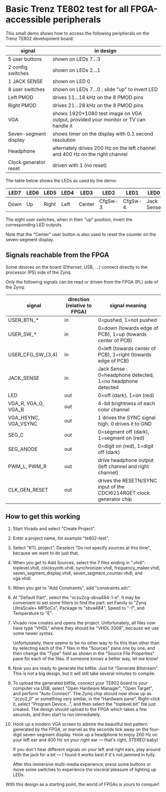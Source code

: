 
Basic Trenz TE802 test for all FPGA-accessible peripherals
==========================================================

This small demo shows how to access the following peripherals on the Trenz TE802 development board:

signal                            | in design
--------------------------------- | -----------------------------------------------------------------------------------
5 user buttons                    | shown on LEDs 7…3
2 config switches                 | shown on LEDs 2…1
1 JACK SENSE                      | shown on LED 0
8 user switches                   | shown on LEDs 7…0 ; slide "up" to invert LED
Left PMOD                         | drives 11…18 kHz on the 8 PMOD pins
Right PMOD                        | drives 21…28 kHz on the 8 PMOD pins
VGA                               | shows 1920×1080 test image on VGA output, provided your monitor or TV can handle it
Seven-segment display             | shows timer on the display with 0.1 second resolution
Headphone                         | alternately drives 200 Hz on the left channel and 400 Hz on the right channel
Clock generator reset             | driven with 1 (no reset)

The table below shows the LEDs as used by the demo:

LED7 | LED6 | LED5  | LED4 | LED3   | LED2    | LED1    | LED0
---- | ---- | ----- | ---- | ------ | ------- | ------- | ----------
Down | Up   | Right | Left | Center | CfgSw-3 | CfgSw-4 | Jack Sense

The eight user switches, when in their "up" position, invert the corresponding LED outputs.

Note that the "Center" user button is also used to reset the counter on the seven-segment display.

Signals reachable from the FPGA
-------------------------------

Some devices on the board (Ethernet, USB, ...) connect directly to the processor (PS) side of the Zynq.

Only the following signals can be read or driven from the FPGA (PL) side of the Zynq:

signal               | direction (relative to FPGA) | signal meaning
-------------------- | ---------------------------- | ---------------------------------------------------------------------
USER_BTN_*           |            in                | 0=pushed, 1=not pushed
USER_SW_*            |            in                | 0=down (towards edge of PCB), 1=up (towards center of PCB)
USER_CFG_SW_{3,4}    |            in                | 0=left (towards center of PCB), 1=right (towards edge of PCB)
JACK_SENSE           |            in                | Jack Sense : 0=headphone detected, 1=no headphone detected
LED                  |            out               | 0=off (dark), 1=on (red)
VGA_R, VGA_G, VGA_B  |            out               | 4-bit brightness of each color channel
VGA_HSYNC, VGA_VSYNC |            out               | 1 drives the SYNC signal high, 0 drives it to GND
SEG_C                |            out               | 0=segment off (dark), 1=segment on (red)
SEG_ANODE            |            out               | 0=digit on (red), 1=digit off (dark)
PWM_L, PWM_R         |            out               | drive headphone output (left channel and right channel)
CLK_GEN_RESET        |            out               | drives the RESETN/SYNC input of the CDCI6214RGET clock generator chip

How to get this working
-----------------------

1. Start Vivado and select "Create Project".

2. Enter a project name, for example "te802-test".

3. Select "RTL project". Deselect "Do not specify sources at this time", because we want to do just that.

4. When you get to Add Sources, select the 7 files ending in ".vhdl": toplevel.vhdl, clocksynth.vhdl,
   synchronizer.vhdl, frequency_maker.vhdl, seven_segment_display.vhdl, seven_segment_counter.vhdl, and vga.vhdl.

5. When you get to "Add Constraints", add "constraints.xdc".

6. At "Default Part", select the "xczu2cg-sbva484-1-e". It may be convenient to set some filters to find the part:
   set Family to "Zynq UltraScale+ MPSoCs", Package to "sbva484", Speed to "-1", and Temperature to "E".

7. Vivado now creates and opens the project. Unfortunately, all files now have type "VHDL" where they should be
   "VHDL 2008", because we use some newer syntax.

   Unfortunately, there seems to be no other way to fix this than other than by selecting each of the 7 files in the
   "Sources" pane one by one, and then change the "Type" field as shown in the "Source File Properties" pane for each
   of the files. If someone knows a better way, let me know!

8. Now you are ready to generate the bitfile. Just hit "Generate Bitstream". This is not a big design, but it will
   still take several minutes to compile.

9. To upload the generated bitfile, connect your TE802 board to your computer via USB, select "Open Hardware Manager",
   "Open Target", and perform "Auto Connect". The Zynq chip should now show up as "zczu2_0" or something very similar,
   in the "Hardware pane". Right-click it, select "Program Device…", and then select the "toplevel.bit" file just
   created. The design should upload to the FPGA which takes a few seconds, and then start to run immediately.

10. Hook up a modern VGA screen to admire the beautiful test pattern generated by the FPGA, or marvel as the seconds
    tick away on the four-digit seven-segment display. Hook up a headphone to enjoy 200 Hz on your left ear and
    400 Hz on your right ear — that's right, *STEREO* baby!

    If you don't hear different signals on your left and right ears, play around with the jack for a bit —
    I found it works best if it's not jammed in fully.

    After this immersive multi-media experience, press some buttons or move some switches to experience the visceral
    pleasure of lighting up LEDs.

With this design as a starting point, the world of FPGAs is yours to conquer!
